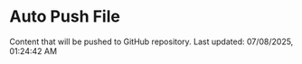 # Auto Push File

Content that will be pushed to GitHub repository.
Last updated: 07/08/2025, 01:24:42 AM